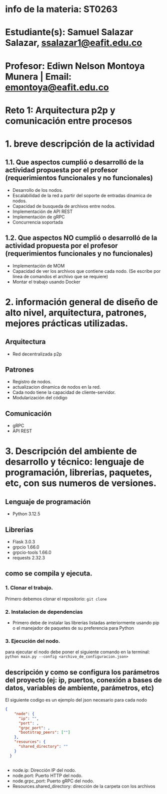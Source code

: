 # info de la materia: ST0263 

# Estudiante(s): Samuel Salazar Salazar, ssalazar1@eafit.edu.co

# Profesor: Ediwn Nelson Montoya Munera | Email: emontoya@eafit.edu.co

# Reto 1: Arquitectura p2p y comunicación entre procesos

# 1. breve descripción de la actividad

## 1.1. Que aspectos cumplió o desarrolló de la actividad propuesta por el profesor (requerimientos funcionales y no funcionales)

- Desarrollo de los nodos.
- Escalabilidad de la red a partir del soporte de entradas dinamica de nodos.
- Capacidad de busqueda de archivos entre nodos.
- Implementación de API REST
- Implementación de gRPC
- Concurrencia soportada
## 1.2. Que aspectos NO cumplió o desarrolló de la actividad propuesta por el profesor (requerimientos funcionales y no funcionales)
- Implementación de MOM
- Capacidad de ver los archivos que contiene cada nodo. (Se escribe por linea de comandos el archivo que se requiere)
- Montar el trabajo usando Docker

# 2. información general de diseño de alto nivel, arquitectura, patrones, mejores prácticas utilizadas.

## Arquitectura

- Red decentralizada p2p
## Patrones

- Registro de nodos.
- actualizacion dinamica de nodos en la red.
- Cada nodo tiene la capacidad de cliente-servidor.
- Modularización del código

## Comunicación
- gRPC
- API REST

# 3. Descripción del ambiente de desarrollo y técnico: lenguaje de programación, librerias, paquetes, etc, con sus numeros de versiones.

## Lenguaje de programación
- Python 3.12.5

## Librerias
- Flask 3.0.3
- grpcio 1.66.0
- grpcio-tools 1.66.0
- requests 2.32.3

## como se compila y ejecuta.
### 1. Clonar el trabajo.
Primero debemos clonar el repositorio:
`git clone `
### 2. Instalacion de dependencias
- Primero debe de instalar las librerías listadas anteriormente usando pip o el manejador de paquetes de su preferencia para Python  
### 3. Ejecución del nodo.  
para ejecutar el nodo debe poner el siguiente comando en la terminal:  
`python main.py --config <archivo_de_configuracion.json>`  

## descripción y como se configura los parámetros del proyecto (ej: ip, puertos, conexión a bases de datos, variables de ambiente, parámetros, etc)

El siguiente codigo es un ejemplo del json necesario para cada nodo

```json
{
    "node": {
      "ip": "",
      "port": ,
      "grpc_port": ,
      "bootstrap_peers": [""]
    },
    "resources": {
      "shared_directory": ""
    }
  }
  
```
- node.ip: Dirección IP del nodo.
- node.port: Puerto HTTP del nodo.
- node.grpc_port: Puerto gRPC del nodo.
- Resources.shared_directory: dirección de la carpeta con los archivos




